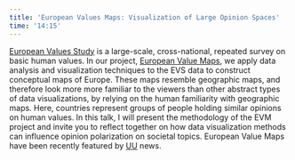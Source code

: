 ```yaml
---
title: 'European Values Maps: Visualization of Large Opinion Spaces'
time: '14:15'
---
```


[European Values Study][evs] is a large-scale, cross-national, repeated survey on basic human values. In our project, [European Value Maps][evm], we apply data analysis and visualization techniques to the EVS data to construct conceptual maps of Europe. These maps resemble geographic maps, and therefore look more more familiar to the viewers than other abstract types of data visualizations, by relying on the human familiarity with geographic maps. Here, countries represent groups of people holding similar opinions on human values. In this talk, I will present the methodology of the EVM project and invite you to reflect together on how data visualization methods can influence opinion polarization on societal topics. European Value Maps have been recently featured by [UU][uu] news.

[evs]: https://europeanvaluesstudy.eu
[evm]: https://evm.science.uu.nl
[uu]: https://www.uu.nl/en/news/conceptual-maps-illustrate-diversity-of-european-values
